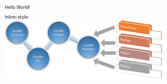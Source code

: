 Hello World!

Inline-style: 
![alt text](https://github.com/azadwasan/azadwasan.github.io/blob/main/images/Untitled.png "Logo Title Text 1")
